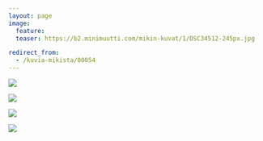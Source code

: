 ```yaml
---
layout: page
image:
  feature:
  teaser: https://b2.minimuutti.com/mikin-kuvat/1/DSC34512-245px.jpg

redirect_from:
  - /kuvia-mikista/00054
---
```


![](https://b2.minimuutti.com/mikin-kuvat/1/DSC34517-800px.jpg)

![](https://b2.minimuutti.com/mikin-kuvat/1/DSC34515-800px.jpg)

![](https://b2.minimuutti.com/mikin-kuvat/1/DSC34514-800px.jpg)

![](https://b2.minimuutti.com/mikin-kuvat/1/DSC34512-800px.jpg)
